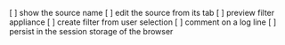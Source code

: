 [ ] show the source name
[ ] edit the source from its tab
[ ] preview filter appliance
[ ] create filter from user selection 
[ ] comment on a log line
[ ] persist in the session storage of the browser